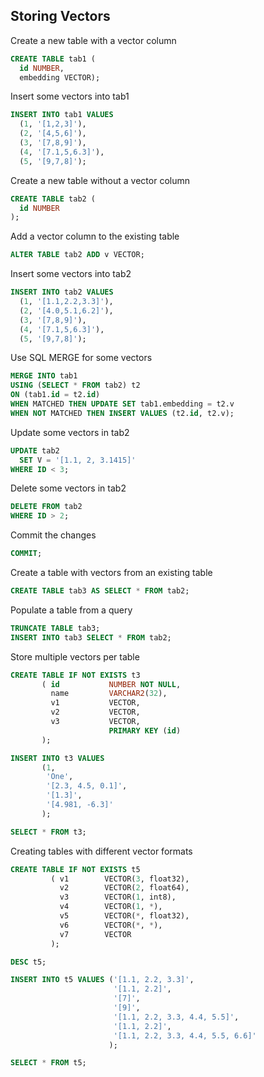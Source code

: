 ## Storing Vectors

Create a new table with a vector column

```SQL
CREATE TABLE tab1 (
  id NUMBER,
  embedding VECTOR);
```

Insert some vectors into tab1

```SQL
INSERT INTO tab1 VALUES
  (1, '[1,2,3]'),
  (2, '[4,5,6]'),
  (3, '[7,8,9]'),
  (4, '[7.1,5,6.3]'),
  (5, '[9,7,8]');
```

Create a new table without a vector column 
```SQL
CREATE TABLE tab2 (
  id NUMBER
);
```

Add a vector column to the existing table
```SQL
ALTER TABLE tab2 ADD v VECTOR;
```

Insert some vectors into tab2

```SQL
INSERT INTO tab2 VALUES
  (1, '[1.1,2.2,3.3]'),
  (2, '[4.0,5.1,6.2]'),
  (3, '[7,8,9]'),
  (4, '[7.1,5,6.3]'),
  (5, '[9,7,8]');
```

Use SQL MERGE for some vectors

```SQL
MERGE INTO tab1
USING (SELECT * FROM tab2) t2
ON (tab1.id = t2.id)
WHEN MATCHED THEN UPDATE SET tab1.embedding = t2.v
WHEN NOT MATCHED THEN INSERT VALUES (t2.id, t2.v);
```

Update some vectors in tab2

```SQL
UPDATE tab2 
  SET V = '[1.1, 2, 3.1415]'
WHERE ID < 3;
```

Delete some vectors in tab2

```SQL
DELETE FROM tab2 
WHERE ID > 2;
```

Commit the changes

```SQL
COMMIT;
```

Create a table with vectors from an existing table

```SQL
CREATE TABLE tab3 AS SELECT * FROM tab2;
```

Populate a table from a query

```SQL
TRUNCATE TABLE tab3;
INSERT INTO tab3 SELECT * FROM tab2;
```

Store multiple vectors per table

```SQL
CREATE TABLE IF NOT EXISTS t3
       ( id           NUMBER NOT NULL,
         name         VARCHAR2(32),
         v1           VECTOR,
         v2           VECTOR,
         v3           VECTOR,
                      PRIMARY KEY (id)
       );  

INSERT INTO t3 VALUES
       (1,
        'One',
        '[2.3, 4.5, 0.1]',
        '[1.3]',
        '[4.981, -6.3]'
       );

SELECT * FROM t3;
```

Creating tables with different vector formats

```SQL
CREATE TABLE IF NOT EXISTS t5
         ( v1        VECTOR(3, float32),
           v2        VECTOR(2, float64),
           v3        VECTOR(1, int8),
           v4        VECTOR(1, *),
           v5        VECTOR(*, float32),
           v6        VECTOR(*, *),
           v7        VECTOR
         );

DESC t5;

INSERT INTO t5 VALUES ('[1.1, 2.2, 3.3]',
                       '[1.1, 2.2]',
                       '[7]',
                       '[9]',
                       '[1.1, 2.2, 3.3, 4.4, 5.5]',
                       '[1.1, 2.2]',
                       '[1.1, 2.2, 3.3, 4.4, 5.5, 6.6]'
                      );

SELECT * FROM t5;
```

